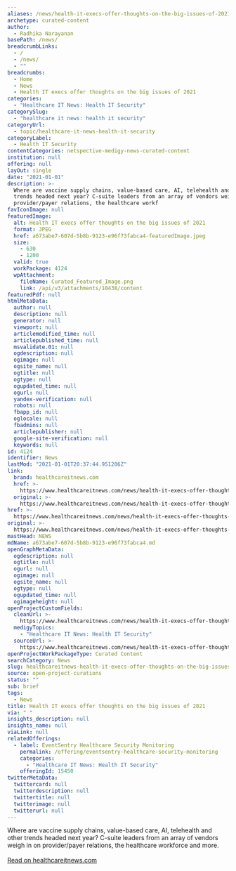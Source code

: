 ```yaml
---
aliases: /news/health-it-execs-offer-thoughts-on-the-big-issues-of-2021
archetype: curated-content
author:
  - Radhika Narayanan
basePath: /news/
breadcrumbLinks:
  - /
  - /news/
  - ""
breadcrumbs:
  - Home
  - News
  - Health IT execs offer thoughts on the big issues of 2021
categories:
  - "Healthcare IT News: Health IT Security"
categorySlug:
  - "healthcare it news: health it security"
categoryUrl:
  - topic/healthcare-it-news-health-it-security
categoryLabel:
  - Health IT Security
contentCategories: netspective-medigy-news-curated-content
institution: null
offering: null
layOut: single
date: "2021-01-01"
description: >-
  Where are vaccine supply chains, value-based care, AI, telehealth and other
  trends headed next year? C-suite leaders from an array of vendors weigh in on
  provider/payer relations, the healthcare workf
favIconImage: null
featuredImage:
  alt: Health IT execs offer thoughts on the big issues of 2021
  format: JPEG
  href: a673abe7-607d-5b8b-9123-e96f73fabca4-featuredImage.jpeg
  size:
    - 630
    - 1200
  valid: true
  workPackage: 4124
  wpAttachment:
    fileName: Curated_Featured_Image.png
    link: /api/v3/attachments/10438/content
featuredPdf: null
htmlMetaData:
  author: null
  description: null
  generator: null
  viewport: null
  articlemodified_time: null
  articlepublished_time: null
  msvalidate.01: null
  ogdescription: null
  ogimage: null
  ogsite_name: null
  ogtitle: null
  ogtype: null
  ogupdated_time: null
  ogurl: null
  yandex-verification: null
  robots: null
  fbapp_id: null
  oglocale: null
  fbadmins: null
  articlepublisher: null
  google-site-verification: null
  keywords: null
id: 4124
identifier: News
lastMod: "2021-01-01T20:37:44.951206Z"
link:
  brand: healthcareitnews.com
  href: >-
    https://www.healthcareitnews.com/news/health-it-execs-offer-thoughts-big-issues-2021
  original: >-
    https://www.healthcareitnews.com/news/health-it-execs-offer-thoughts-big-issues-2021
href: >-
  https://www.healthcareitnews.com/news/health-it-execs-offer-thoughts-big-issues-2021
original: >-
  https://www.healthcareitnews.com/news/health-it-execs-offer-thoughts-big-issues-2021
mastHead: NEWS
mdName: a673abe7-607d-5b8b-9123-e96f73fabca4.md
openGraphMetaData:
  ogdescription: null
  ogtitle: null
  ogurl: null
  ogimage: null
  ogsite_name: null
  ogtype: null
  ogupdated_time: null
  ogimageheight: null
openProjectCustomFields:
  cleanUrl: >-
    https://www.healthcareitnews.com/news/health-it-execs-offer-thoughts-big-issues-2021
  medigyTopics:
    - "Healthcare IT News: Health IT Security"
  sourceUrl: >-
    https://www.healthcareitnews.com/news/health-it-execs-offer-thoughts-big-issues-2021
openProjectWorkPackageType: Curated Content
searchCategory: News
slug: healthcareitnews-health-it-execs-offer-thoughts-on-the-big-issues-of-2021-test
source: open-project-curations
status: ""
sub: brief
tags:
  - News
title: Health IT execs offer thoughts on the big issues of 2021
via: " "
insights_description: null
insights_name: null
viaLink: null
relatedOfferings:
  - label: EventSentry Healthcare Security Monitoring
    permalink: /offering/eventsentry-healthcare-security-monitoring
    categories:
      - "Healthcare IT News: Health IT Security"
    offeringId: 15450
twitterMetaData:
  twittercard: null
  twitterdescription: null
  twittertitle: null
  twitterimage: null
  twitterurl: null
---
```


Where are vaccine supply chains, value-based care, AI, telehealth and other trends headed next year? C-suite leaders from an array of vendors weigh in on provider/payer relations, the healthcare workforce and more.<br/><br/><a target="_blank" href=https://www.healthcareitnews.com/news/health-it-execs-offer-thoughts-big-issues-2021>Read on healthcareitnews.com</a>
